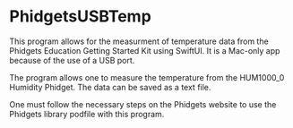 # PhidgetsUSBTemp

This program allows for the measurment of temperature data from the Phidgets Education Getting Started Kit using SwiftUI. 
It is a Mac-only app because of the use of a USB port. 

The program allows one to measure the temperature from the HUM1000_0 Humidity Phidget. The data can be saved as a text file. 

One must follow the necessary steps on the Phidgets website to use the Phidgets library podfile with this program. 
